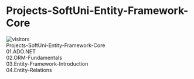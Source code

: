 # Projects-SoftUni-Entity-Framework-Core
![visitors](https://visitor-badge.glitch.me/badge?page_id=vebili.Projects-SoftUni-Entity-Framework-Core)<br/>
Projects-SoftUni-Entity-Framework-Core<br>
01.ADO.NET<br>
02.ORM-Fundamentals<br>
03.Entity-Framework-Introduction<br>
04.Entity-Relations<br>
<br>
